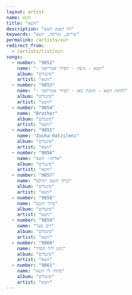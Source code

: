 ```yaml
---
layout: artist
name: זושא
title: "זושא"
description: "דף האמן זושא"
keywords: "שירים, מוזיקה, זושא"
permalink: /artists/זושא
redirect_from:
  - /artists/list/זושא
songs:
  - number: "9852"
    name: "- זושא - נרצה - חסידי אמריקאי"
    album: "סינגלים"
    artist: "זושא"
  - number: "9853"
    name: "- להקת זושא - חנוכה כאן - חסידי אמריקאי"
    album: "סינגלים"
    artist: "זושא"
  - number: "9854"
    name: "Brother"
    album: "סינגלים"
    artist: "זושא"
  - number: "9855"
    name: "Zusha-Hatzileni"
    album: "סינגלים"
    artist: "זושא"
  - number: "9856"
    name: "אליהו- זושא"
    album: "סינגלים"
    artist: "זושא"
  - number: "9857"
    name: "ברוך השם רמיקס"
    album: "סינגלים"
    artist: "זושא"
  - number: "9858"
    name: "ברוך השם"
    album: "סינגלים"
    artist: "זושא"
  - number: "9859"
    name: "דוב בער"
    album: "סינגלים"
    artist: "זושא"
  - number: "9860"
    name: "ניגון ליל הסדר"
    album: "סינגלים"
    artist: "זושא"
  - number: "9861"
    name: "פתחו לי זושא"
    album: "סינגלים"
    artist: "זושא"
---
```

